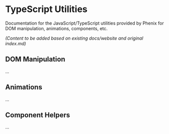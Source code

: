 # TypeScript Utilities

Documentation for the JavaScript/TypeScript utilities provided by Phenix for DOM manipulation, animations, components, etc.

*(Content to be added based on existing docs/website and original index.md)*

## DOM Manipulation
...

## Animations
...

## Component Helpers
... 